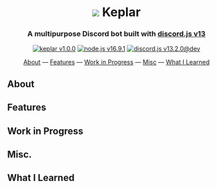 <h1 align="center">
  <br>
  <a href="https://github.com/humaiyun/Keplar"><img src="https://i.imgur.com/elGCHSV.png"></a>
  Keplar
</h1>
<h3 align=center>A multipurpose Discord bot built with <a href=https://discord.js.org/#/>discord.js v13</a></h3>

<div align="center">
  <a href="https://github.com/humaiyun/Keplar/#about"><img src="https://i.imgur.com/KaLFwxa.png" alt="keplar v1.0.0"></a>
  <a href="https://nodejs.org/en/"><img src="https://i.imgur.com/uvlgpbh.png" alt="node.js v16.9.1"></a>
  <a href="https://github.com/discordjs"><img src="https://i.imgur.com/Llwof2G.png" alt="discord.js v13.2.0@dev"></a>
  
</div>

<p align="center">
  <a href="#about">About</a>
  — 
  <a href="#features">Features</a>
  — 
  <a href="#wip">Work in Progress</a>
  — 
  <a href="#misc">Misc</a>
  — 
  <a href="#misc">What I Learned</a>
</p>


<h2 id="about">About</h2>
<h2 id="features">Features</h2>
<h2 id="wip">Work in Progress</h2>
<h2 id="misc">Misc.</h2>
<h2 id="learned">What I Learned</h2>
  
